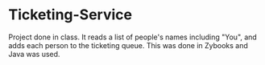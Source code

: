 # Ticketing-Service
Project done in class. It reads a list of people's names including "You", and adds each person to the ticketing queue. This was done in Zybooks and Java was used.   
